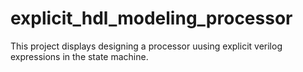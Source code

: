 # explicit_hdl_modeling_processor
This project displays designing a processor uusing explicit verilog expressions in the state machine.
